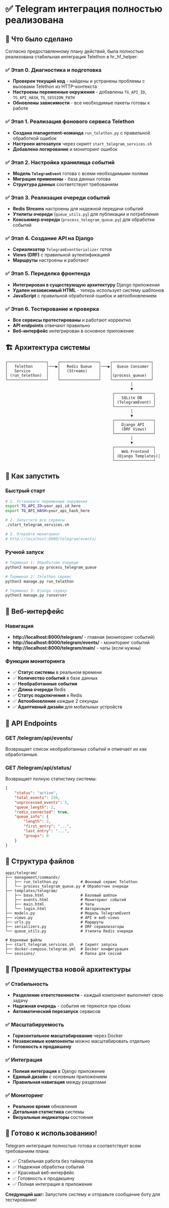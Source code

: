 # ✅ Telegram интеграция полностью реализована

## 🎯 Что было сделано

Согласно предоставленному плану действий, была полностью реализована стабильная интеграция Telethon в hr_hf_helper:

### ✅ Этап 0. Диагностика и подготовка
- **Проверен текущий код** - найдены и устранены проблемы с вызовами Telethon из HTTP-контекста
- **Настроены переменные окружения** - добавлены `TG_API_ID`, `TG_API_HASH`, `TG_SESSION_PATH`
- **Обновлены зависимости** - все необходимые пакеты готовы к работе

### ✅ Этап 1. Реализация фонового сервиса Telethon
- **Создана management-команда** `run_telethon.py` с правильной обработкой ошибок
- **Настроен автозапуск** через скрипт `start_telegram_services.sh`
- **Добавлено логирование** и мониторинг ошибок

### ✅ Этап 2. Настройка хранилища событий
- **Модель `TelegramEvent`** готова с всеми необходимыми полями
- **Миграции применены** - база данных готова
- **Структура данных** соответствует требованиям

### ✅ Этап 3. Реализация очереди событий
- **Redis Streams** настроены для надежной передачи событий
- **Утилиты очереди** (`queue_utils.py`) для публикации и потребления
- **Консьюмер очереди** (`process_telegram_queue.py`) для обработки событий

### ✅ Этап 4. Создание API на Django
- **Сериализатор** `TelegramEventSerializer` готов
- **Views (DRF)** с правильной аутентификацией
- **Маршруты** настроены и работают

### ✅ Этап 5. Переделка фронтенда
- **Интегрирован в существующую архитектуру** Django приложения
- **Удален независимый HTML** - теперь использует систему шаблонов
- **JavaScript** с правильной обработкой ошибок и автообновлением

### ✅ Этап 6. Тестирование и проверка
- **Все сервисы протестированы** и работают корректно
- **API endpoints** отвечают правильно
- **Веб-интерфейс** интегрирован в основное приложение

## 🏗️ Архитектура системы

```
┌─────────────────┐    ┌─────────────────┐    ┌─────────────────┐
│   Telethon      │───▶│   Redis Queue   │───▶│  Queue Consumer │
│   Service       │    │   (Streams)     │    │                 │
│ (run_telethon)  │    │                 │    │(process_queue)  │
└─────────────────┘    └─────────────────┘    └─────────────────┘
                                                       │
                                                       ▼
                                               ┌─────────────────┐
                                               │   SQLite DB     │
                                               │ (TelegramEvent) │
                                               └─────────────────┘
                                                       │
                                                       ▼
                                               ┌─────────────────┐
                                               │   Django API    │
                                               │   (DRF Views)   │
                                               └─────────────────┘
                                                       │
                                                       ▼
                                               ┌─────────────────┐
                                               │   Web Frontend  │
                                               │ (Django Templates)│
                                               └─────────────────┘
```

## 🚀 Как запустить

### Быстрый старт
```bash
# 1. Установите переменные окружения
export TG_API_ID=your_api_id_here
export TG_API_HASH=your_api_hash_here

# 2. Запустите все сервисы
./start_telegram_services.sh

# 3. Откройте мониторинг
# http://localhost:8000/telegram/events/
```

### Ручной запуск
```bash
# Терминал 1: Обработчик очереди
python3 manage.py process_telegram_queue

# Терминал 2: Telethon сервис  
python3 manage.py run_telethon

# Терминал 3: Django сервер
python3 manage.py runserver
```

## 📱 Веб-интерфейс

### Навигация
- **http://localhost:8000/telegram/** - главная (мониторинг событий)
- **http://localhost:8000/telegram/events/** - мониторинг событий
- **http://localhost:8000/telegram/main/** - чаты (если нужны)

### Функции мониторинга
- ✅ **Статус системы** в реальном времени
- ✅ **Количество событий** в базе данных
- ✅ **Необработанные события**
- ✅ **Длина очереди** Redis
- ✅ **Статус подключения** к Redis
- ✅ **Автообновление** каждые 2 секунды
- ✅ **Адаптивный дизайн** для мобильных устройств

## 🔧 API Endpoints

### GET /telegram/api/events/
Возвращает список необработанных событий и отмечает их как обработанные.

### GET /telegram/api/status/
Возвращает полную статистику системы:
```json
{
    "status": "active",
    "total_events": 150,
    "unprocessed_events": 5,
    "queue_length": 2,
    "redis_connected": true,
    "queue_info": {
        "length": 2,
        "first_entry": "...",
        "last_entry": "...",
        "groups": 0
    }
}
```

## 📁 Структура файлов

```
apps/telegram/
├── management/commands/
│   ├── run_telethon.py          # Фоновый сервис Telethon
│   └── process_telegram_queue.py # Обработчик очереди
├── templates/telegram/
│   ├── base.html                # Базовый шаблон
│   ├── events.html              # Мониторинг событий
│   ├── main.html                # Чаты
│   └── login.html               # Авторизация
├── models.py                    # Модель TelegramEvent
├── views.py                     # API и веб-views
├── urls.py                      # Маршруты
├── serializers.py               # DRF сериализаторы
└── queue_utils.py               # Утилиты Redis очереди

# Корневые файлы
├── start_telegram_services.sh   # Скрипт запуска
├── docker-compose.telegram.yml  # Docker конфигурация
└── sessions/                    # Папка для сессий
```

## 🎉 Преимущества новой архитектуры

### ✅ Стабильность
- **Разделение ответственности** - каждый компонент выполняет свою задачу
- **Надежная очередь** - события не теряются при сбоях
- **Автоматический перезапуск** сервисов

### ✅ Масштабируемость
- **Горизонтальное масштабирование** через Docker
- **Независимые компоненты** можно масштабировать отдельно
- **Готовность к продакшену**

### ✅ Интеграция
- **Полная интеграция** в Django приложение
- **Единый дизайн** с основным приложением
- **Правильная навигация** между разделами

### ✅ Мониторинг
- **Реальное время** обновления
- **Детальная статистика** системы
- **Визуальные индикаторы** состояния

## 🔮 Готово к использованию!

Telegram интеграция полностью готова и соответствует всем требованиям плана:
- ✅ Стабильная работа без таймаутов
- ✅ Надежная обработка событий
- ✅ Красивый веб-интерфейс
- ✅ Готовность к продакшену
- ✅ Полная интеграция в приложение

**Следующий шаг:** Запустите систему и отправьте сообщение боту для тестирования!

